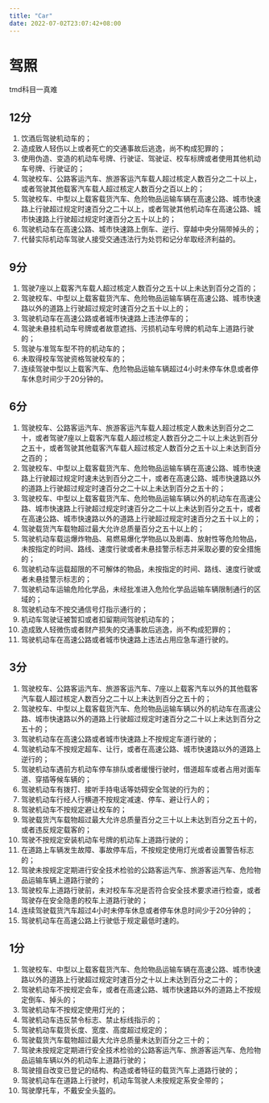```yaml
---
title: "Car"
date: 2022-07-02T23:07:42+08:00
---
```



# 驾照

tmd科目一真难

## 12分
1. 饮酒后驾驶机动车的；
2. 造成致人轻伤以上或者死亡的交通事故后逃逸，尚不构成犯罪的；
3. 使用伪造、变造的机动车号牌、行驶证、驾驶证、校车标牌或者使用其他机动车号牌、行驶证的；
4. 驾驶校车、公路客运汽车、旅游客运汽车载人超过核定人数百分之二十以上，或者驾驶其他载客汽车载人超过核定人数百分之百以上的；
5. 驾驶校车、中型以上载客载货汽车、危险物品运输车辆在高速公路、城市快速路上行驶超过规定时速百分之二十以上，或者驾驶其他机动车在高速公路、城市快速路上行驶超过规定时速百分之五十以上的；
6. 驾驶机动车在高速公路、城市快速路上倒车、逆行、穿越中央分隔带掉头的；
7. 代替实际机动车驾驶人接受交通违法行为处罚和记分牟取经济利益的。

## 9分
1. 驾驶7座以上载客汽车载人超过核定人数百分之五十以上未达到百分之百的；
2. 驾驶校车、中型以上载客载货汽车、危险物品运输车辆在高速公路、城市快速路以外的道路上行驶超过规定时速百分之五十以上的；
3. 驾驶机动车在高速公路或者城市快速路上违法停车的；
4. 驾驶未悬挂机动车号牌或者故意遮挡、污损机动车号牌的机动车上道路行驶的；
5. 驾驶与准驾车型不符的机动车的；
6. 未取得校车驾驶资格驾驶校车的；
7. 连续驾驶中型以上载客汽车、危险物品运输车辆超过4小时未停车休息或者停车休息时间少于20分钟的。

## 6分
1. 驾驶校车、公路客运汽车、旅游客运汽车载人超过核定人数未达到百分之二十，或者驾驶7座以上载客汽车载人超过核定人数百分之二十以上未达到百分之五十，或者驾驶其他载客汽车载人超过核定人数百分之五十以上未达到百分之百的；
2. 驾驶校车、中型以上载客载货汽车、危险物品运输车辆在高速公路、城市快速路上行驶超过规定时速未达到百分之二十，或者在高速公路、城市快速路以外的道路上行驶超过规定时速百分之二十以上未达到百分之五十的；
3. 驾驶校车、中型以上载客载货汽车、危险物品运输车辆以外的机动车在高速公路、城市快速路上行驶超过规定时速百分之二十以上未达到百分之五十，或者在高速公路、城市快速路以外的道路上行驶超过规定时速百分之五十以上的；
4. 驾驶载货汽车载物超过最大允许总质量百分之五十以上的；
5. 驾驶机动车载运爆炸物品、易燃易爆化学物品以及剧毒、放射性等危险物品，未按指定的时间、路线、速度行驶或者未悬挂警示标志并采取必要的安全措施的；
6. 驾驶机动车运载超限的不可解体的物品，未按指定的时间、路线、速度行驶或者未悬挂警示标志的；
7. 驾驶机动车运输危险化学品，未经批准进入危险化学品运输车辆限制通行的区域的；
8. 驾驶机动车不按交通信号灯指示通行的；
9. 机动车驾驶证被暂扣或者扣留期间驾驶机动车的；
10. 造成致人轻微伤或者财产损失的交通事故后逃逸，尚不构成犯罪的；
11. 驾驶机动车在高速公路或者城市快速路上违法占用应急车道行驶的。
## 3分
1. 驾驶校车、公路客运汽车、旅游客运汽车、7座以上载客汽车以外的其他载客汽车载人超过核定人数百分之二十以上未达到百分之五十的；
2. 驾驶校车、中型以上载客载货汽车、危险物品运输车辆以外的机动车在高速公路、城市快速路以外的道路上行驶超过规定时速百分之二十以上未达到百分之五十的；
3. 驾驶机动车在高速公路或者城市快速路上不按规定车道行驶的；
4. 驾驶机动车不按规定超车、让行，或者在高速公路、城市快速路以外的道路上逆行的；
5. 驾驶机动车遇前方机动车停车排队或者缓慢行驶时，借道超车或者占用对面车道、穿插等候车辆的；
6. 驾驶机动车有拨打、接听手持电话等妨碍安全驾驶的行为的；
7. 驾驶机动车行经人行横道不按规定减速、停车、避让行人的；
8. 驾驶机动车不按规定避让校车的；
9. 驾驶载货汽车载物超过最大允许总质量百分之三十以上未达到百分之五十的，或者违反规定载客的；
10. 驾驶不按规定安装机动车号牌的机动车上道路行驶的；
11. 在道路上车辆发生故障、事故停车后，不按规定使用灯光或者设置警告标志的；
12. 驾驶未按规定定期进行安全技术检验的公路客运汽车、旅游客运汽车、危险物品运输车辆上道路行驶的；
13. 驾驶校车上道路行驶前，未对校车车况是否符合安全技术要求进行检查，或者驾驶存在安全隐患的校车上道路行驶的；
14. 连续驾驶载货汽车超过4小时未停车休息或者停车休息时间少于20分钟的；
15. 驾驶机动车在高速公路上行驶低于规定最低时速的。

## 1分
1. 驾驶校车、中型以上载客载货汽车、危险物品运输车辆在高速公路、城市快速路以外的道路上行驶超过规定时速百分之十以上未达到百分之二十的；
2. 驾驶机动车不按规定会车，或者在高速公路、城市快速路以外的道路上不按规定倒车、掉头的；
3. 驾驶机动车不按规定使用灯光的；
4. 驾驶机动车违反禁令标志、禁止标线指示的；
5. 驾驶机动车载货长度、宽度、高度超过规定的；
6. 驾驶载货汽车载物超过最大允许总质量未达到百分之三十的；
7. 驾驶未按规定定期进行安全技术检验的公路客运汽车、旅游客运汽车、危险物品运输车辆以外的机动车上道路行驶的；
8. 驾驶擅自改变已登记的结构、构造或者特征的载货汽车上道路行驶的；
9. 驾驶机动车在道路上行驶时，机动车驾驶人未按规定系安全带的；
10. 驾驶摩托车，不戴安全头盔的。
